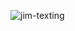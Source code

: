 
![jim-texting](https://user-images.githubusercontent.com/57397826/169590984-474ffcb3-1c49-439e-bbec-93882a516edd.gif)
